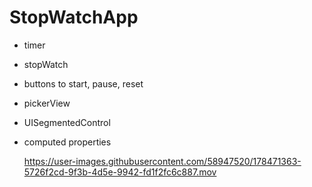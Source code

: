 # StopWatchApp
- timer
- stopWatch
- buttons to start, pause, reset
- pickerView
- UISegmentedControl
- computed properties

  https://user-images.githubusercontent.com/58947520/178471363-5726f2cd-9f3b-4d5e-9942-fd1f2fc6c887.mov

